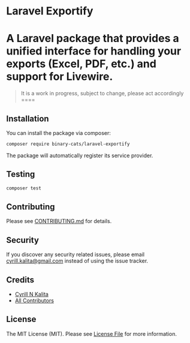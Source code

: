 # Laravel Exportify

A Laravel package that provides a unified interface for handling your exports (Excel, PDF, etc.) and support for Livewire.
====
> It is a work in progress, subject to change, please act accordingly
====

## Installation

You can install the package via composer:

```bash
composer require binary-cats/laravel-exportify
```

The package will automatically register its service provider.

## Testing

```bash
composer test
```

## Contributing

Please see [CONTRIBUTING.md](CONTRIBUTING.md) for details.

## Security

If you discover any security related issues, please email cyrill.kalita@gmail.com instead of using the issue tracker.

## Credits

- [Cyrill N Kalita](https://github.com/binary-cats)
- [All Contributors](../../contributors)

## License

The MIT License (MIT). Please see [License File](LICENSE.md) for more information.
